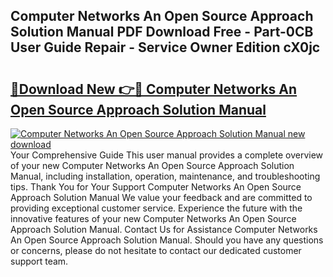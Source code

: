 ## Computer Networks An Open Source Approach Solution Manual PDF Download Free - Part-0CB User Guide Repair - Service Owner Edition cX0jc

# <h2><a href="http://bc69060.oget.top/?id=Computer+Networks+An+Open+Source+Approach+Solution+Manual">🔗Download New 👉🔴 Computer Networks An Open Source Approach Solution Manual</a></h2>

[![Computer Networks An Open Source Approach Solution Manual new download](https://i.imgur.com/5g1atiW.png)](http://bc69060.oget.top/?id=Computer+Networks+An+Open+Source+Approach+Solution+Manual)
Your Comprehensive Guide This user manual provides a complete overview of your new Computer Networks An Open Source Approach Solution Manual, including installation, operation, maintenance, and troubleshooting tips. Thank You for Your Support Computer Networks An Open Source Approach Solution Manual We value your feedback and are committed to providing exceptional customer service. Experience the future with the innovative features of your new Computer Networks An Open Source Approach Solution Manual. Contact Us for Assistance Computer Networks An Open Source Approach Solution Manual. Should you have any questions or concerns, please do not hesitate to contact our dedicated customer support team.
